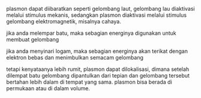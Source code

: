 plasmon dapat diibaratkan seperti gelombang laut, gelombang lau diaktivasi melalui stimulus mekanis, sedangkan plasmon diaktivasi melalui stimulus gelombang elektromagnetik, misalnya cahaya. 

jika anda melempar batu, maka sebagian energinya digunakan untuk membuat gelombang 

jika anda menyinari logam, maka sebagian energinya akan terikat dengan elektron bebas dan menimbulkan semacam gelombang

tetapi kenyataanya lebih rumit, plasmon dapat dilokalisasi, dimana setelah dilempat batu gelombang dipantulkan dari tepian dan gelombang tersebut bertahan lebih dalam di tempat yang sama. plasmon bisa berada di permukaan atau di dalam volume.  